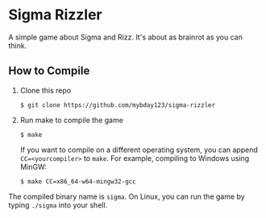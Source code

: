 # Sigma Rizzler

A simple game about Sigma and Rizz. It's about as brainrot as you can think.

## How to Compile
1. Clone this repo
    ```
    $ git clone https://github.com/mybday123/sigma-rizzler
    ```
2. Run make to compile the game
    ```
    $ make
    ```
    If you want to compile on a different operating system, you can append `CC=<yourcompiler>` to `make`. For example, compiling to Windows using MinGW:
    ```
    $ make CC=x86_64-w64-mingw32-gcc
    ```

The compiled binary name is `sigma`. On Linux, you can run the game by typing `./sigma` into your shell.